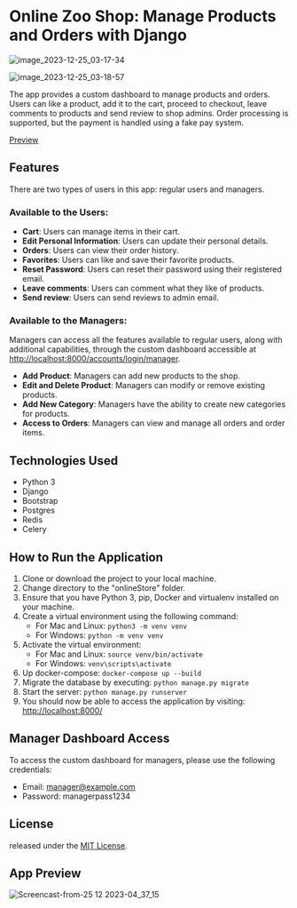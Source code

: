 # Online Zoo Shop: Manage Products and Orders with Django
![image_2023-12-25_03-17-34](https://github.com/matveykaa/OnlineStore/assets/101522923/07b24f0c-a69b-49da-b368-f0e3f90141e5)

![image_2023-12-25_03-18-57](https://github.com/matveykaa/OnlineStore/assets/101522923/899c7789-622e-4d2b-9117-0a44dacb1751)

The app provides a custom dashboard to manage products and orders. Users can like a product, add it to the cart, proceed to checkout, leave comments to products and send review to shop admins. Order processing is supported, but the payment is handled using a fake pay system.

[Preview](#app-preview)

## Features

There are two types of users in this app: regular users and managers.

### Available to the Users:

- **Cart**: Users can manage items in their cart.
- **Edit Personal Information**: Users can update their personal details.
- **Orders**: Users can view their order history.
- **Favorites**: Users can like and save their favorite products.
- **Reset Password**: Users can reset their password using their registered email.
- **Leave comments**: Users can comment what they like of products.
- **Send review**: Users can send reviews to admin email.

### Available to the Managers:

Managers can access all the features available to regular users, along with additional capabilities, through the custom dashboard accessible at [http://localhost:8000/accounts/login/manager](http://localhost:8000/accounts/login/manager).

- **Add Product**: Managers can add new products to the shop.
- **Edit and Delete Product**: Managers can modify or remove existing products.
- **Add New Category**: Managers have the ability to create new categories for products.
- **Access to Orders**: Managers can view and manage all orders and order items.

## Technologies Used

- Python 3
- Django
- Bootstrap
- Postgres
- Redis
- Celery

## How to Run the Application

1. Clone or download the project to your local machine.
2. Change directory to the "onlineStore" folder.
3. Ensure that you have Python 3, pip, Docker and virtualenv installed on your machine.
4. Create a virtual environment using the following command:
   - For Mac and Linux: `python3 -m venv venv`
   - For Windows: `python -m venv venv`
5. Activate the virtual environment:
   - For Mac and Linux: `source venv/bin/activate`
   - For Windows: `venv\scripts\activate`
6. Up docker-compose: `docker-compose up --build`
7. Migrate the database by executing: `python manage.py migrate`
8. Start the server: `python manage.py runserver`
9. You should now be able to access the application by visiting: [http://localhost:8000/](http://localhost:8000/)

## Manager Dashboard Access

To access the custom dashboard for managers, please use the following credentials:

- Email: manager@example.com
- Password: managerpass1234

## License

released under the [MIT License](LICENSE).

## App Preview
![Screencast-from-25 12 2023-04_37_15](https://github.com/matveykaa/OnlineStore/assets/101522923/11769fde-623a-4a10-a20a-cfd11f16f7f2)